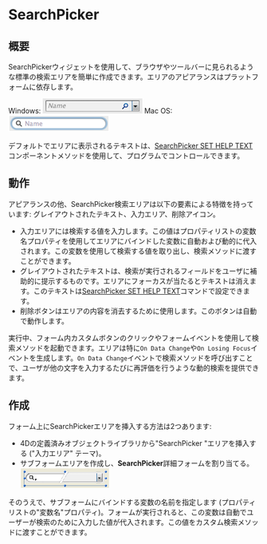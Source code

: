 
# SearchPicker

## 概要

SearchPickerウィジェットを使用して、ブラウザやツールバーに見られるような標準の検索エリアを簡単に作成できます。エリアのアピアランスはプラットフォームに依存します。

Windows: ![Windows SearchPicker](images/pict308433.en.png) Mac OS: ![Mac OS SearchPicker](images/pict308435.en.png)

デフォルトでエリアに表示されるテキストは、[SearchPicker SET HELP TEXT](Methods/Methods/SearchPicker%20SET%20HELP%20TEXT.ja.md)コンポーネントメソッドを使用して、プログラムでコントロールできます。

## 動作

アピアランスの他、SearchPicker検索エリアは以下の要素による特徴を持っています: グレイアウトされたテキスト、入力エリア、削除アイコン。

* 入力エリアには検索する値を入力します。この値はプロパティリストの変数名プロパティを使用してエリアにバインドした変数に自動および動的に代入されます。この変数を使用して検索する値を取り出し、検索メソッドに渡すことができます。
* グレイアウトされたテキストは、検索が実行されるフィールドをユーザに補助的に提示するものです。エリアにフォーカスが当たるとテキストは消えます。このテキストは[SearchPicker SET HELP TEXT](Methods/Methods/SearchPicker%20SET%20HELP%20TEXT.ja.md)コマンドで設定できます。
* 削除ボタンはエリアの内容を消去するために使用します。このボタンは自動で動作します。

実行中、フォーム内カスタムボタンのクリックやフォームイベントを使用して検索メソッドを起動できます。エリアは特に`On Data Change`や`On Losing Focus`イベントを生成します。`On Data Change`イベントで検索メソッドを呼び出すことで、ユーザが他の文字を入力するたびに再評価を行うような動的検索を提供できます。

## 作成

フォーム上にSearchPickerエリアを挿入する方法は2つあります:

* 4Dの定義済みオブジェクトライブラリから"SearchPicker "エリアを挿入する ("入力エリア" テーマ)。
* サブフォームエリアを作成し、**SearchPicker**詳細フォームを割り当てる。
![SearchPicker Form](images/pict308455.en.png)

そのうえで、サブフォームにバインドする変数の名前を指定します (プロパティリストの"変数名"プロパティ)。フォームが実行されると、この変数は自動でユーザーが検索のために入力した値が代入されます。この値をカスタム検索メソッドに渡すことができます。
